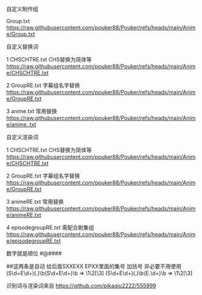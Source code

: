 自定义制作组

Group.txt https://raw.githubusercontent.com/pouker88/Pouker/refs/heads/main/Anime/Group.txt

自定义替换词

1 CHSCHTRE.txt CHS替换为简体等 https://raw.githubusercontent.com/pouker88/Pouker/refs/heads/main/Anime/CHSCHTRE.txt

2 GroupRE.txt 字幕组名字替换 https://raw.githubusercontent.com/pouker88/Pouker/refs/heads/main/Anime/GroupRE.txt

3 anime.txt 常用替换 https://raw.githubusercontent.com/pouker88/Pouker/refs/heads/main/Anime/anime..txt



自定义渲染词

1 CHSCHTRE.txt CHS替换为简体等 https://raw.githubusercontent.com/pouker88/Pouker/refs/heads/main/Anime/CHSCHTRE.txt

2 GroupRE.txt 字幕组名字替换 https://raw.githubusercontent.com/pouker88/Pouker/refs/heads/main/Anime/GroupRE.txt

3 animeRE.txt 常用替换 https://raw.githubusercontent.com/pouker88/Pouker/refs/heads/main/Anime/animeRE.txt

4 episodegroupRE.txt 需配合剧集组 https://raw.githubusercontent.com/pouker88/Pouker/refs/heads/main/Anime/episodegroupRE.txt

数字就是顺位 #@####

##这两条是自动 给后面SXXEXX EPXX里面的集号 加括号 非必要不用使用 (S\d+E\d+)(.)\b(S\d+E\d+)\b => \1\2[\3] (S\d+E\d+)(.)\b(E.\d+)\b => \1\2[\3]

识别词与渲染词来自 https://github.com/pikaqiu2222/555999
